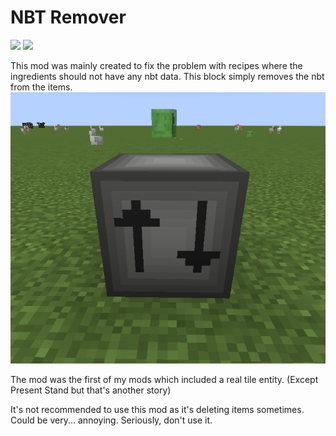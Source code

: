# NBT Remover
[![](https://cf.way2muchnoise.eu/351135.svg?badge_style=flat)](https://www.curseforge.com/minecraft/mc-mods/nbt-remover)
[![](https://img.shields.io/github/issues-raw/MelanX/NBTRemover?style=flat-square)](https://github.com/MelanX/NBTRemover)

This mod was mainly created to fix the problem with recipes where the ingredients should not have any nbt data. This block
simply removes the nbt from the items.
![](../assets/projects/nbt-remover.png)

The mod was the first of my mods which included a real tile entity. (Except Present Stand but that's another story)

It's not recommended to use this mod as it's deleting items sometimes. Could be very... annoying. Seriously, don't use it.
